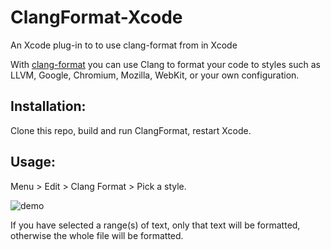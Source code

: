 # ClangFormat-Xcode

An Xcode plug-in to to use clang-format from in Xcode

With [clang-format](git@github.com:travisjeffery/ClangFormat-Xcode.git) you can use Clang to format your code to styles such as LLVM, Google, Chromium, Mozilla, WebKit, or your own configuration.

## Installation:

Clone this repo, build and run ClangFormat, restart Xcode.

## Usage:

Menu > Edit > Clang Format > Pick a style.

![demo](https://raw.github.com/travisjeffery/ClangFormat-Xcode/master/README/clangformat-xcode-demo.gif)

If you have selected a range(s) of text, only that text will be formatted, otherwise the whole file will be formatted.
